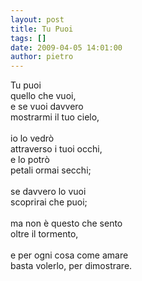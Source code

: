 ```yaml
---
layout: post
title: Tu Puoi
tags: []
date: 2009-04-05 14:01:00
author: pietro
---
```

Tu puoi<br/>quello che vuoi,<br/>e se vuoi davvero<br/>mostrarmi il tuo cielo,<br/><br/>io lo vedrò<br/>attraverso i tuoi occhi,<br/>e lo potrò<br/>petali ormai secchi;<br/><br/>se davvero lo vuoi<br/>scoprirai che puoi;<br/><br/>ma non è questo che sento<br/>oltre il tormento,<br/><br/>e per ogni cosa come amare<br/>basta volerlo, per dimostrare.
